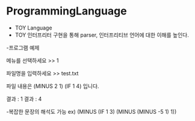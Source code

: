 # ProgrammingLanguage

- TOY Language
- TOY 인터프리터 구현을 통해 parser, 인터프리티브 언어에 대한 이해를 높인다.

-프로그램 예제

메뉴를 선택하세요 >> 1

파일명을 입력하세요 >> test.txt

파일 내용은
(MINUS 2 1)
(IF 1 4)
입니다.

결과 : 1
결과 : 4


-복잡한 문장의 해석도 가능
ex) (MINUS (IF 1 3) (MINUS (MINUS -5 1) 1))
